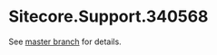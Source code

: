 # Sitecore.Support.340568

See [master branch](https://github.com/sitecoresupport/Sitecore.Support.340568) for details.